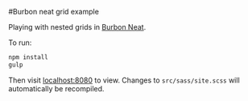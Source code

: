 #Burbon neat grid example

Playing with nested grids in [Burbon Neat](http://neat.bourbon.io/).

To run:

```bash
npm install
gulp
```

Then visit [localhost:8080](http://localhost:8080) to view. Changes to `src/sass/site.scss` will automatically be recompiled.